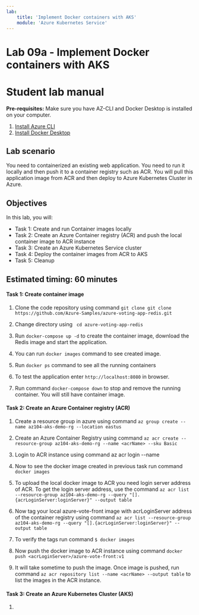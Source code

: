 ```yaml
---
lab:
    title: 'Implement Docker containers with AKS'
    module: 'Azure Kubernetes Service'
---
```


# Lab 09a - Implement Docker containers with AKS
# Student lab manual

**Pre-requisites:** Make sure you have AZ-CLI and Docker Desktop is installed on your computer.
1. [Install Azure CLI](https://docs.microsoft.com/en-us/cli/azure/install-azure-cli)
2. [Install Docker Desktop](https://docs.docker.com/docker-for-windows/install/)
## Lab scenario

You need to containerized an existing web application. You need to run it locally and then push it to a container registry such as ACR. You will pull this application image from ACR and then deploy to Azure Kubernetes Cluster in Azure.

## Objectives

In this lab, you will:
  
+ Task 1: Create and run Container images locally
+ Task 2: Create an Azure Container registry (ACR) and push the local container image to ACR instance
+ Task 3: Create an Azure Kubernetes Service cluster
+ Task 4: Deploy the container images from ACR to AKS
+ Task 5: Cleanup

## Estimated timing: 60 minutes

#### Task 1: Create container image

1. Clone the code repository using command `git clone git clone https://github.com/Azure-Samples/azure-voting-app-redis.git`

1. Change directory using ` cd azure-voting-app-redis`

1. Run `docker-compose up -d` to create the container image, download the Redis image and start the application.

1. You can run `docker images` command to see created image.

1. Run `docker ps` command to see all the running containers

1. To test the application enter `http://localhost:8080` in browser.

1. Run command `docker-compose down` to stop and remove the running container. You will still have container image.

#### Task 2: Create an Azure Container registry (ACR)

1. Create a resource group in azure using command `az group create --name az104-aks-demo-rg --location eastus`

1. Create an Azure Container Registry using command `az acr create --resource-group az104-aks-demo-rg --name <acrName> --sku Basic`
1. Login to ACR instance using command az acr login --name <acrName>

1. Now to see the docker image created in previous task run command `docker images`
1. To upload the local docker image to ACR you need login server address of ACR. To get the login server address, use the command `az acr list --resource-group az104-aks-demo-rg --query "[].{acrLoginServer:loginServer}" --output table`
1. Now tag your local azure-vote-front image with acrLoginServer address of the container registry using command `az acr list --resource-group az104-aks-demo-rg --query "[].{acrLoginServer:loginServer}" --output table`
1. To verify the tags run command `$ docker images`
1. Now push the docker image to ACR instance using command `docker push <acrLoginServer>/azure-vote-front:v1`
1. It will take sometime to push the image. Once image is pushed, run command `az acr repository list --name <acrName> --output table` to list the images in the ACR instance.

#### Task 3: Create an Azure Kubernetes Cluster (AKS)

1.